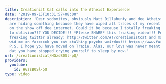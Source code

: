 ```yaml
---
title: Creationist Cat calls into the Atheist Experience!
date: "2019-09-15T10:31:57+08:00"
description: 'Dear sodomites, obviously Matt Dillahunty and dee Atheist Experience
  are hiding something because they have wiped all traces of my recent appearance
  on the show off dee internet. Could it be because I totally freaking PWNed them
  to oblivion??? YOU DECIDE!!! *Please SHARE* this freaking video!!! Follow me on
  freaking twitter already: http://twitter.com/#!/creationistcat and make friends
  wid me on facebook you cat-stalking psycho weirdos!!! https://www.facebook.com/creationist.cat
  P.S. I hope you have moved on Tracie. Alas, our love was never meant to be. I pray
  dat you have stopped crying yourself to sleep by now.'
url: /creationistcat/HGzsB0Sl-pQ/
providers:
  youtube:
    id: HGzsB0Sl-pQ
type: video
---
```


